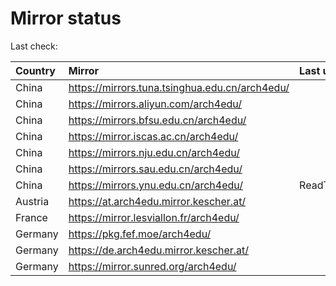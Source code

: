 <script src="./time.js"></script>
# Mirror status
Last check: <script type="text/javascript">localize(1681424206.7947073);</script>

|Country|Mirror|Last update|
|:------|:-----|:----------|
|China|https://mirrors.tuna.tsinghua.edu.cn/arch4edu/|<script type="text/javascript">localize(1681410700);</script>|
|China|https://mirrors.aliyun.com/arch4edu/|<script type="text/javascript">localize(1681410700);</script>|
|China|https://mirrors.bfsu.edu.cn/arch4edu/|<script type="text/javascript">localize(1681367560);</script>|
|China|https://mirror.iscas.ac.cn/arch4edu/|<script type="text/javascript">localize(1681410700);</script>|
|China|https://mirrors.nju.edu.cn/arch4edu/|<script type="text/javascript">localize(1681367560);</script>|
|China|https://mirrors.sau.edu.cn/arch4edu/|<script type="text/javascript">localize(1673850842);</script>|
|China|https://mirrors.ynu.edu.cn/arch4edu/|ReadTimeout|
|Austria|https://at.arch4edu.mirror.kescher.at/|<script type="text/javascript">localize(1681367560);</script>|
|France|https://mirror.lesviallon.fr/arch4edu/|<script type="text/javascript">localize(1681367560);</script>|
|Germany|https://pkg.fef.moe/arch4edu/|<script type="text/javascript">localize(1681367560);</script>|
|Germany|https://de.arch4edu.mirror.kescher.at/|<script type="text/javascript">localize(1681367560);</script>|
|Germany|https://mirror.sunred.org/arch4edu/|<script type="text/javascript">localize(1681367560);</script>|

<script src="./tablefilter/tablefilter.js"></script>
<script src="./table.js"></script>